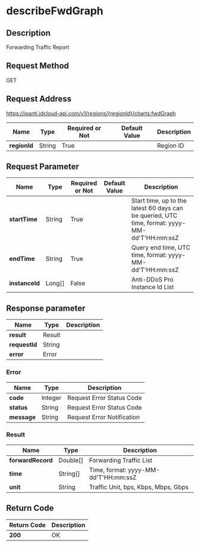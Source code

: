 # describeFwdGraph


## Description
Forwarding Traffic Report

## Request Method
GET

## Request Address
https://ipanti.jdcloud-api.com/v1/regions/{regionId}/charts:fwdGraph

|Name|Type|Required or Not|Default Value|Description|
|---|---|---|---|---|
|**regionId**|String|True| |Region ID|

## Request Parameter
|Name|Type|Required or Not|Default Value|Description|
|---|---|---|---|---|
|**startTime**|String|True| |Start time, up to the latest 60 days can be queried, UTC time, format: yyyy-MM-dd'T'HH:mm:ssZ|
|**endTime**|String|True| |Query end time, UTC time, format: yyyy-MM-dd'T'HH:mm:ssZ|
|**instanceId**|Long[]|False| |Anti-DDoS Pro Instance Id List|


## Response parameter
|Name|Type|Description|
|---|---|---|
|**result**|Result| |
|**requestId**|String| |
|**error**|Error| |

### Error
|Name|Type|Description|
|---|---|---|
|**code**|Integer|Request Error Status Code|
|**status**|String|Request Error Status Code|
|**message**|String|Request Error Notification|
### Result
|Name|Type|Description|
|---|---|---|
|**forwardRecord**|Double[]|Forwarding Traffic List|
|**time**|String[]|Time, format: yyyy-MM-dd'T'HH:mm:ssZ|
|**unit**|String|Traffic Unit, bps, Kbps, Mbps, Gbps|

## Return Code
|Return Code|Description|
|---|---|
|**200**|OK|
